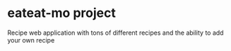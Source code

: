 # eateat-mo project

Recipe web application with tons of different recipes and the ability to add your own recipe

